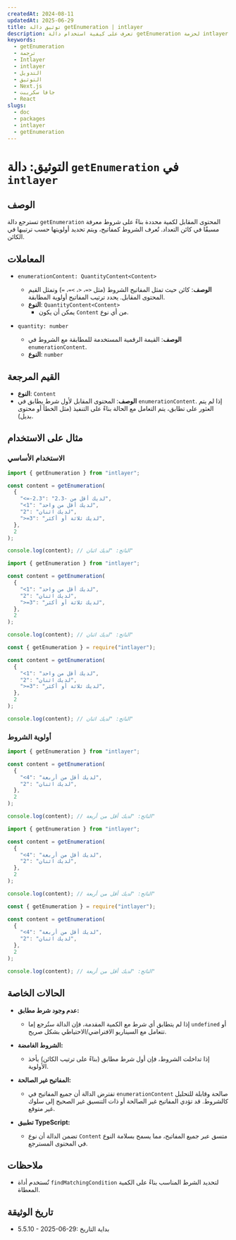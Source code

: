 ```yaml
---
createdAt: 2024-08-11
updatedAt: 2025-06-29
title: توثيق دالة getEnumeration | intlayer
description: تعرف على كيفية استخدام دالة getEnumeration لحزمة intlayer
keywords:
  - getEnumeration
  - ترجمة
  - Intlayer
  - intlayer
  - التدويل
  - التوثيق
  - Next.js
  - جافا سكريبت
  - React
slugs:
  - doc
  - packages
  - intlayer
  - getEnumeration
---
```


# التوثيق: دالة `getEnumeration` في `intlayer`

## الوصف

تسترجع دالة `getEnumeration` المحتوى المقابل لكمية محددة بناءً على شروط معرفة مسبقًا في كائن التعداد. تُعرف الشروط كمفاتيح، ويتم تحديد أولويتها حسب ترتيبها في الكائن.

## المعاملات

- `enumerationContent: QuantityContent<Content>`

  - **الوصف**: كائن حيث تمثل المفاتيح الشروط (مثل `<=`، `<`، `>=`، `=`) وتمثل القيم المحتوى المقابل. يحدد ترتيب المفاتيح أولوية المطابقة.
  - **النوع**: `QuantityContent<Content>`
    - يمكن أن يكون `Content` من أي نوع.

- `quantity: number`

  - **الوصف**: القيمة الرقمية المستخدمة للمطابقة مع الشروط في `enumerationContent`.
  - **النوع**: `number`

## القيم المرجعة

- **النوع**: `Content`
- **الوصف**: المحتوى المقابل لأول شرط يطابق في `enumerationContent`. إذا لم يتم العثور على تطابق، يتم التعامل مع الحالة بناءً على التنفيذ (مثل الخطأ أو محتوى بديل).

## مثال على الاستخدام

### الاستخدام الأساسي

```typescript codeFormat="typescript"
import { getEnumeration } from "intlayer";

const content = getEnumeration(
  {
    "<=-2.3": "لديك أقل من -2.3",
    "<1": "لديك أقل من واحد",
    "2": "لديك اثنان",
    ">=3": "لديك ثلاثة أو أكثر",
  },
  2
);

console.log(content); // الناتج: "لديك اثنان"
```

```javascript codeFormat="esm"
import { getEnumeration } from "intlayer";

const content = getEnumeration(
  {
    "<1": "لديك أقل من واحد",
    "2": "لديك اثنان",
    ">=3": "لديك ثلاثة أو أكثر",
  },
  2
);

console.log(content); // الناتج: "لديك اثنان"
```

```javascript codeFormat="commonjs"
const { getEnumeration } = require("intlayer");

const content = getEnumeration(
  {
    "<1": "لديك أقل من واحد",
    "2": "لديك اثنان",
    ">=3": "لديك ثلاثة أو أكثر",
  },
  2
);

console.log(content); // الناتج: "لديك اثنان"
```

### أولوية الشروط

```typescript codeFormat="typescript"
import { getEnumeration } from "intlayer";

const content = getEnumeration(
  {
    "<4": "لديك أقل من أربعة",
    "2": "لديك اثنان",
  },
  2
);

console.log(content); // الناتج: "لديك أقل من أربعة"
```

```javascript codeFormat="esm"
import { getEnumeration } from "intlayer";

const content = getEnumeration(
  {
    "<4": "لديك أقل من أربعة",
    "2": "لديك اثنان",
  },
  2
);

console.log(content); // الناتج: "لديك أقل من أربعة"
```

```javascript codeFormat="commonjs"
const { getEnumeration } = require("intlayer");

const content = getEnumeration(
  {
    "<4": "لديك أقل من أربعة",
    "2": "لديك اثنان",
  },
  2
);

console.log(content); // الناتج: "لديك أقل من أربعة"
```

## الحالات الخاصة

- **عدم وجود شرط مطابق:**

  - إذا لم يتطابق أي شرط مع الكمية المقدمة، فإن الدالة ستُرجع إما `undefined` أو تتعامل مع السيناريو الافتراضي/الاحتياطي بشكل صريح.

- **الشروط الغامضة:**

  - إذا تداخلت الشروط، فإن أول شرط مطابق (بناءً على ترتيب الكائن) يأخذ الأولوية.

- **المفاتيح غير الصالحة:**

  - تفترض الدالة أن جميع المفاتيح في `enumerationContent` صالحة وقابلة للتحليل كالشروط. قد تؤدي المفاتيح غير الصالحة أو ذات التنسيق غير الصحيح إلى سلوك غير متوقع.

- **تطبيق TypeScript:**
  - تضمن الدالة أن نوع `Content` متسق عبر جميع المفاتيح، مما يسمح بسلامة النوع في المحتوى المسترجع.

## ملاحظات

- تُستخدم أداة `findMatchingCondition` لتحديد الشرط المناسب بناءً على الكمية المعطاة.

## تاريخ الوثيقة

- 5.5.10 - 2025-06-29: بداية التاريخ
